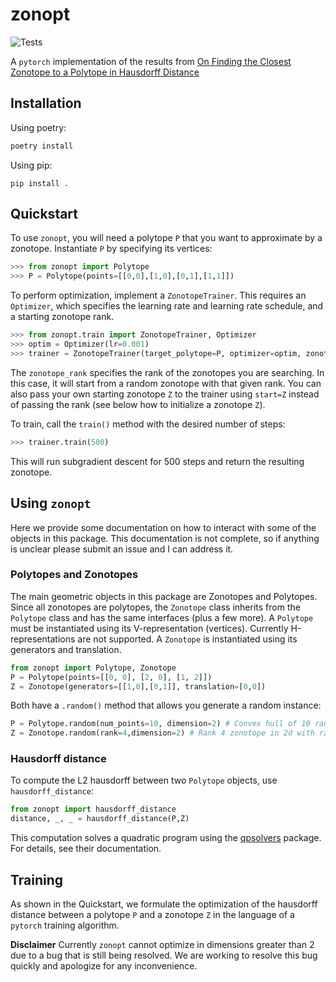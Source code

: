 # zonopt 

![Tests](https://github.com/geodavic/zonopt/actions/workflows/test.yml/badge.svg?event=push)

A `pytorch` implementation of the results from [On Finding the Closest Zonotope to a Polytope in Hausdorff Distance](https://web.ma.utexas.edu/users/gdavtor/)

## Installation

Using poetry:
```bash
poetry install
```

Using pip:
```
pip install .
```

## Quickstart

To use `zonopt`, you will need a polytope `P` that you want to approximate by a zonotope. Instantiate `P` by specifying its vertices:

```python
>>> from zonopt import Polytope
>>> P = Polytope(points=[[0,0],[1,0],[0,1],[1,1]])
```

To perform optimization, implement a `ZonotopeTrainer`. This requires an `Optimizer`, which specifies the learning rate and learning rate schedule, and a starting zonotope rank.

```python
>>> from zonopt.train import ZonotopeTrainer, Optimizer
>>> optim = Optimizer(lr=0.001)
>>> trainer = ZonotopeTrainer(target_polytope=P, optimizer=optim, zonotope_rank=4)
```

The `zonotope_rank` specifies the rank of the zonotopes you are searching. In this case, it will start from a random zonotope with that given rank. You can also pass your own starting zonotope `Z` to the trainer using `start=Z` instead of passing the rank (see below how to initialize a zonotope `Z`). 

To train, call the `train()` method with the desired number of steps:

```python
>>> trainer.train(500)
```

This will run subgradient descent for 500 steps and return the resulting zonotope.


## Using `zonopt`

Here we provide some documentation on how to interact with some of the objects in this package. This documentation is not complete, so if anything is unclear please submit an issue and I can address it.

### Polytopes and Zonotopes

The main geometric objects in this package are Zonotopes and Polytopes. Since all zonotopes are polytopes, the `Zonotope` class inherits from the `Polytope` class and has the same interfaces (plus a few more). A `Polytope` must be instantiated using its V-representation (vertices). Currently H-representations are not supported. A `Zonotope` is instantiated using its generators and translation.

```python
from zonopt import Polytope, Zonotope
P = Polytope(points=[[0, 0], [2, 0], [1, 2]])
Z = Zonotope(generators=[[1,0],[0,1]], translation=[0,0])
```

Both have a `.random()` method that allows you generate a random instance:
```python
P = Polytope.random(num_points=10, dimension=2) # Convex hull of 10 random 2d points
Z = Zonotope.random(rank=4,dimension=2) # Rank 4 zonotope in 2d with random generators
```

### Hausdorff distance

To compute the L2 hausdorff between two `Polytope` objects, use `hausdorff_distance`:
```python
from zonopt import hausdorff_distance
distance, _, _ = hausdorff_distance(P,Z)
```
This computation solves a quadratic program using the [qpsolvers](github.com/qpsolvers/qpsolvers) package. For details, see their documentation.

## Training

As shown in the Quickstart, we formulate the optimization of the hausdorff distance between a polytope `P` and a zonotope `Z` in the language of a `pytorch` training algorithm. 

**Disclaimer** Currently `zonopt` cannot optimize in dimensions greater than 2 due to a bug that is still being resolved. We are working to resolve this bug quickly and apologize for any inconvenience.
